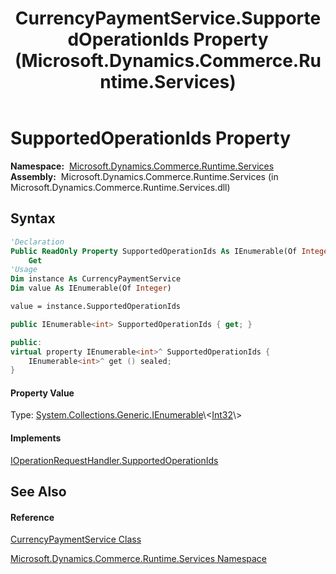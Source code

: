 ﻿---
title: CurrencyPaymentService.SupportedOperationIds Property  (Microsoft.Dynamics.Commerce.Runtime.Services)
TOCTitle: SupportedOperationIds Property
ms:assetid: P:Microsoft.Dynamics.Commerce.Runtime.Services.CurrencyPaymentService.SupportedOperationIds
ms:mtpsurl: https://technet.microsoft.com/en-us/library/microsoft.dynamics.commerce.runtime.services.currencypaymentservice.supportedoperationids(v=AX.60)
ms:contentKeyID: 65319458
ms.date: 05/18/2015
mtps_version: v=AX.60
f1_keywords:
- Microsoft.Dynamics.Commerce.Runtime.Services.CurrencyPaymentService.SupportedOperationIds
dev_langs:
- CSharp
- C++
- VB
---

# SupportedOperationIds Property

**Namespace:**  [Microsoft.Dynamics.Commerce.Runtime.Services](microsoft-dynamics-commerce-runtime-services-namespace.md)  
**Assembly:**  Microsoft.Dynamics.Commerce.Runtime.Services (in Microsoft.Dynamics.Commerce.Runtime.Services.dll)

## Syntax

``` vb
'Declaration
Public ReadOnly Property SupportedOperationIds As IEnumerable(Of Integer)
    Get
'Usage
Dim instance As CurrencyPaymentService
Dim value As IEnumerable(Of Integer)

value = instance.SupportedOperationIds
```

``` csharp
public IEnumerable<int> SupportedOperationIds { get; }
```

``` c++
public:
virtual property IEnumerable<int>^ SupportedOperationIds {
    IEnumerable<int>^ get () sealed;
}
```

#### Property Value

Type: [System.Collections.Generic.IEnumerable](https://technet.microsoft.com/en-us/library/9eekhta0\(v=ax.60\))\<[Int32](https://technet.microsoft.com/en-us/library/td2s409d\(v=ax.60\))\>  

#### Implements

[IOperationRequestHandler.SupportedOperationIds](ioperationrequesthandler-supportedoperationids-property-microsoft-dynamics-commerce-runtime-handlers.md)  

## See Also

#### Reference

[CurrencyPaymentService Class](currencypaymentservice-class-microsoft-dynamics-commerce-runtime-services.md)

[Microsoft.Dynamics.Commerce.Runtime.Services Namespace](microsoft-dynamics-commerce-runtime-services-namespace.md)

